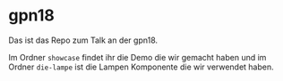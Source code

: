 # gpn18

Das ist das Repo zum Talk an der gpn18.

Im Ordner `showcase` findet ihr die Demo die wir gemacht haben und im Ordner `die-lampe` ist die Lampen Komponente die
wir verwendet haben.
